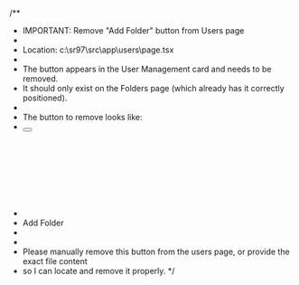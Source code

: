 /**
 * IMPORTANT: Remove "Add Folder" button from Users page
 * 
 * Location: c:\sr97\src\app\users\page.tsx
 * 
 * The button appears in the User Management card and needs to be removed.
 * It should only exist on the Folders page (which already has it correctly positioned).
 * 
 * The button to remove looks like:
 * <button className="bg-blue-600 hover:bg-blue-700 text-white px-4 py-2 rounded-lg flex items-center gap-2 transition-colors">
 *   <svg>...</svg>
 *   Add Folder
 * </button>
 * 
 * Please manually remove this button from the users page, or provide the exact file content
 * so I can locate and remove it properly.
 */